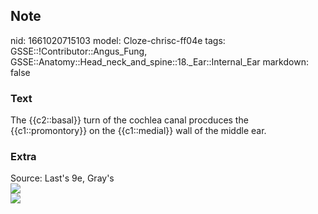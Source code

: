 ## Note
nid: 1661020715103
model: Cloze-chrisc-ff04e
tags: GSSE::!Contributor::Angus_Fung, GSSE::Anatomy::Head_neck_and_spine::18._Ear::Internal_Ear
markdown: false

### Text
The {{c2::basal}} turn of the cochlea canal procduces the {{c1::promontory}} on the {{c1::medial}} wall of the middle ear.

### Extra
<div>
  Source: Last's 9e, Gray's
</div>
<div><img src=
"paste-5ba6089aa9de5f44146b34efd212f64fd2a821c7.jpg"></div><img src="paste-5861c1f5d172ef189c64614088a57f51784b9c7a.jpg">
